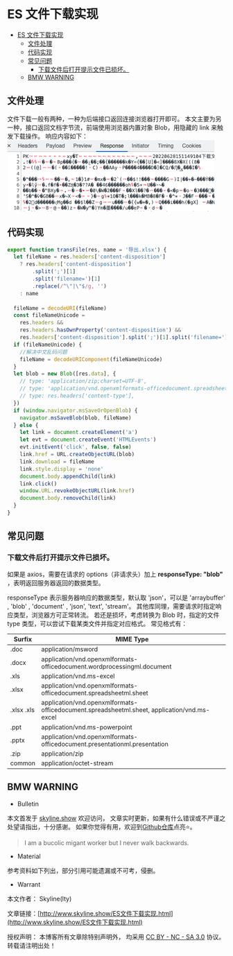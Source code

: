# ES 文件下载实现

<!-- @import "[TOC]" {cmd="toc" depthFrom=1 depthTo=6 orderedList=false} -->

<!-- code_chunk_output -->

- [ES 文件下载实现](#es-文件下载实现)
  - [文件处理](#文件处理)
  - [代码实现](#代码实现)
  - [常见问题](#常见问题)
    - [下载文件后打开提示文件已损坏。](#下载文件后打开提示文件已损坏)
  - [BMW WARNING](#bmw-warning)

<!-- /code_chunk_output -->

## 文件处理

文件下载一般有两种，一种为后端接口返回连接浏览器打开即可。
本文主要为另一种，接口返回文档字节流，前端使用浏览器内置对象 Blob，用隐藏的 link 来触发下载操作。
响应内容如下：
![ES文件下载实现20220628151413](https://raw.githubusercontent.com/skylinety/blog-pics/master/imgs/ES%E6%96%87%E4%BB%B6%E4%B8%8B%E8%BD%BD%E5%AE%9E%E7%8E%B020220628151413.png)

## 代码实现

```js
export function transFile(res, name = '导出.xlsx') {
  let fileName = res.headers['content-disposition']
    ? res.headers['content-disposition']
        .split(';')[1]
        .split('filename=')[1]
        .replace(/^\"|\"$/g, '')
    : name

  fileName = decodeURI(fileName)
  const fileNameUnicode =
    res.headers &&
    res.headers.hasOwnProperty('content-disposition') &&
    res.headers['content-disposition'].split(';')[1].split('filename=')[1]
  if (fileNameUnicode) {
    //解决中文乱码问题
    fileName = decodeURIComponent(fileNameUnicode)
  }
  let blob = new Blob([res.data], {
    // type: 'application/zip;charset=UTF-8',
    // type: 'application/vnd.openxmlformats-officedocument.spreadsheetml.sheet, application/vnd.ms-excel',
    // type: res.headers['content-type'],
  })
  if (window.navigator.msSaveOrOpenBlob) {
    navigator.msSaveBlob(blob, fileName)
  } else {
    let link = document.createElement('a')
    let evt = document.createEvent('HTMLEvents')
    evt.initEvent('click', false, false)
    link.href = URL.createObjectURL(blob)
    link.download = fileName
    link.style.display = 'none'
    document.body.appendChild(link)
    link.click()
    window.URL.revokeObjectURL(link.href)
    document.body.removeChild(link)
  }
}
```

## 常见问题

### 下载文件后打开提示文件已损坏。

如果是 axios，需要在请求的 options（非请求头）加上 **responseType: "blob"** ，表明返回服务器返回的数据类型。

responseType 表示服务器响应的数据类型，默认取 'json'，可以是 'arraybuffer' , 'blob' , 'document' , 'json', 'text', 'stream'。
其他库同理，需要请求时指定响应类型，浏览器方可正常转流。
若还是损坏，考虑转换为 Blob 时，指定的文件 type 类型，可以尝试下载某类文件并指定对应格式。
常见格式有：

| Surfix     | MIME Type                                                                                   |
| ---------- | ------------------------------------------------------------------------------------------- |
| .doc       | application/msword                                                                          |
| .docx      | application/vnd.openxmlformats-officedocument.wordprocessingml.document                     |
| .xls       | application/vnd.ms-excel                                                                    |
| .xlsx      | application/vnd.openxmlformats-officedocument.spreadsheetml.sheet                           |
| .xlsx .xls | application/vnd.openxmlformats-officedocument.spreadsheetml.sheet, application/vnd.ms-excel |
| .ppt       | application/vnd.ms-powerpoint                                                               |
| .pptx      | application/vnd.openxmlformats-officedocument.presentationml.presentation                   |
| .zip       | application/zip                                                                             |
| common     | application/octet-stream                                                                    |

## BMW WARNING

- Bulletin

本文首发于 [skyline.show](http://www.skyline.show) 欢迎访问，
文章实时更新，如果有什么错误或不严谨之处望请指出，十分感谢。
如果你觉得有用，欢迎到[Github仓库](https://github.com/skylinety/Blog)点亮⭐️。

> I am a bucolic migant worker but I never walk backwards.

- Material

参考资料如下列出，部分引用可能遗漏或不可考，侵删。

>  

- Warrant

本文作者： Skyline(lty)

文章链接：[http://www.skyline.show/ES文件下载实现.html](http://www.skyline.show/ES文件下载实现.html)

授权声明： 本博客所有文章除特别声明外， 均采用 [CC BY - NC - SA 3.0](https://creativecommons.org/licenses/by-nc-sa/3.0/deed.zh) 协议。 转载请注明出处！
